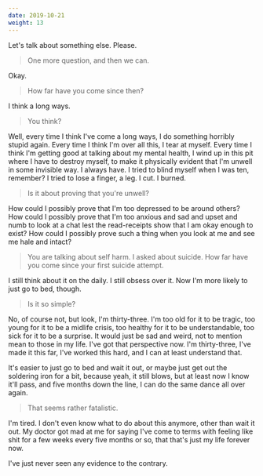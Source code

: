 ```yaml
---
date: 2019-10-21
weight: 13
---
```


Let's talk about something else. Please.

> One more question, and then we can.

Okay.

> How far have you come since then?

I think a long ways.

> You think?

Well, every time I think I've come a long ways, I do something horribly stupid again. Every time I think I'm over all this, I tear at myself. Every time I think I'm getting good at talking about my mental health, I wind up in this pit where I have to destroy myself, to make it physically evident that I'm unwell in some invisible way. I always have. I tried to blind myself when I was ten, remember? I tried to lose a finger, a leg. I cut. I burned.

> Is it about proving that you're unwell?

How could I possibly prove that I'm too depressed to be around others? How could I possibly prove that I'm too anxious and sad and upset and numb to look at a chat lest the read-receipts show that I am okay enough to exist? How could I possibly prove such a thing when you look at me and see me hale and intact?

> You are talking about self harm. I asked about suicide. How far have you come since your first suicide attempt.

I still think about it on the daily. I still obsess over it. Now I'm more likely to just go to bed, though.

> Is it so simple?

No, of course not, but look, I'm thirty-three. I'm too old for it to be tragic, too young for it to be a midlife crisis, too healthy for it to be understandable, too sick for it to be a surprise. It would just be sad and weird, not to mention mean to those in my life. I've got that perspective now. I'm thirty-three, I've made it this far, I've worked this hard, and I can at least understand that.

It's easier to just go to bed and wait it out, or maybe just get out the soldering iron for a bit, because yeah, it still blows, but at least now I know it'll pass, and five months down the line, I can do the same dance all over again.

> That seems rather fatalistic.

I'm tired. I don't even know what to do about this anymore, other than wait it out. My doctor got mad at me for saying I've come to terms with feeling like shit for a few weeks every five months or so, that that's just my life forever now.

I've just never seen any evidence to the contrary.
